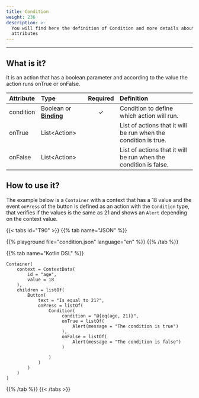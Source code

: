 ```yaml
---
title: Condition
weight: 236
description: >-
  You will find here the definition of Condition and more details about its
  attributes
---
```


---

## What is it? 

It is an action that has a boolean parameter and according to the value the action runs onTrue or onFalse. 

| Attribute | Type | Required | Definition |
| :--- | :--- | :---: | :--- |
| condition | Boolean or [**Binding**](/api/context#bindings) | ✓ | Condition to define which action will run.  |
| onTrue | List&lt;Action&gt; |   | List of actions that it will be run when the condition is true. |
| onFalse | List&lt;Action&gt; |   | List of actions that it will be run when the condition is false. |

## How to use it? 

The example below is a `Container` with a context that has a 18 value and the event `onPress` of the button is defined as an action with the `Condition` type, that verifies if the values is the same as 21 and shows an `Alert` depending on the context value. 

{{< tabs id="T90" >}}
{{% tab name="JSON" %}}
<!-- json-playground:condition.json
{
   "_beagleComponent_":"beagle:container",
   "children":[
      {
         "_beagleComponent_":"beagle:button",
         "text":"Is equal to 21?",
         "onPress":[
            {
               "_beagleAction_":"beagle:condition",
               "condition":"@{eq(age, 21)}",
               "onTrue":[
                  {
                     "_beagleAction_":"beagle:alert",
                     "title":"onTrue",
                     "message":"Condition is true"
                  }
               ],
               "onFalse":[
                  {
                     "_beagleAction_":"beagle:alert",
                     "title":"onFalse",
                     "message":"Condition is false"
                  }
               ]
            }
         ]
      }
   ],
   "context":{
      "id":"age",
      "value":18
   }
}
-->
{{% playground file="condition.json" language="en" %}}
{{% /tab %}}

{{% tab name="Kotlin DSL" %}}
```
Container(
    context = ContextData(
        id = "age",
        value = 18
    ),
    children = listOf(
        Button(
            text = "Is equal to 21?",
            onPress = listOf(
                Condition(
                     condition = "@{eq(age, 21)}",
                     onTrue = listOf(
                         Alert(message = "The condition is true")
                     ),
                     onFalse = listOf(
                         Alert(message = "The condition is false")
                     )
                      
                )
            )
        )
    )
)
```
{{% /tab %}}
{{< /tabs >}}
